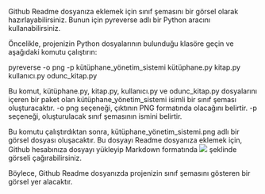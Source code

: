 Github Readme dosyanıza eklemek için sınıf şemasını bir görsel olarak hazırlayabilirsiniz. Bunun için pyreverse adlı bir Python aracını kullanabilirsiniz.

Öncelikle, projenizin Python dosyalarının bulunduğu klasöre geçin ve aşağıdaki komutu çalıştırın:

pyreverse -o png -p kütüphane_yönetim_sistemi kütüphane.py kitap.py kullanıcı.py odunc_kitap.py

Bu komut, kütüphane.py, kitap.py, kullanıcı.py ve odunc_kitap.py dosyalarını içeren bir paket olan kütüphane_yönetim_sistemi isimli bir sınıf şeması oluşturacaktır. -o png seçeneği, çıktının PNG formatında olacağını belirtir. -p seçeneği, oluşturulacak sınıf şemasının ismini belirtir.

Bu komutu çalıştırdıktan sonra, kütüphane_yönetim_sistemi.png adlı bir görsel dosyası oluşacaktır. Bu dosyayı Readme dosyanıza eklemek için, Github hesabınıza dosyayı yükleyip Markdown formatında ![](kütüphane_yönetim_sistemi.png) şeklinde görseli çağırabilirsiniz.

Böylece, Github Readme dosyanızda projenizin sınıf şemasını gösteren bir görsel yer alacaktır.
